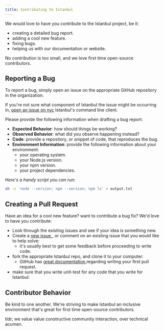 ```yaml
---
title: Contributing to Istanbul
---
```


We would love to have you contribute to the Istanbul project, be it:

- creating a detailed bug report.
- adding a cool new feature.
- fixing bugs.
- helping us with our documentation or website.

No contribution is too small, and we love first time open-source contributors.

##  Reporting a Bug

To report a bug, simply open an issue on the appropriate GitHub repository
in the organization.

If you're not sure what component of Istanbul the issue might be occurring in,
<a href="https://github.com/istanbuljs/nyc/issues/new">open an issue on nyc</a> Istanbul's command
line client.

Please provide the following information when drafting a bug report:

- **Expected Behavior**: how should things be working?
- **Observed Behavior**: what did you observe happening instead?
- **Code**: provide a repository, or snippet of code, that reproduces the bug.
- **Environment Information**: provide the following information about your environment:
  - your operating system.
  - your Node.js version.
  - your npm version.
  - your project dependencies.

_Here's a handy script you can run:_

```bash
sh -c 'node --version; npm --version; npm ls' > output.txt
```

##  Creating a Pull Request

Have an idea for a cool new feature? want to contribute a bug fix? We'd love to
have you contribute:
- Look through the existing issues and see if your idea is something new.
- Create a <a href="https://github.com/istanbuljs/nyc/issues"> new issue </a>, or comment on an existing issue that you would like to help solve:
  - it's usually best to get some feedback before proceeding to write code.
- fork the appropriate Istanbul repo, and clone it to your computer:
  - GitHub has <a href="https://help.github.com/articles/about-pull-requests/"> great documentation </a> regarding writing your first pull request.
- make sure that you write unit-test for any code that you write for Istanbul:

## Contributor Behavior

Be kind to one another. We're striving to make Istanbul an inclusive environment that's great for first
time open-source contributors.

tldr; we value value constructive community interaction, over technical acumen.
